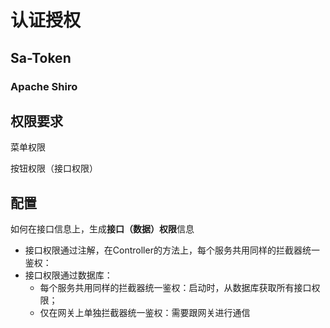 # 认证授权

## Sa-Token

### Apache Shiro





## 权限要求

菜单权限

按钮权限（接口权限）



## 配置

如何在接口信息上，生成**接口（数据）权限**信息

- 接口权限通过注解，在Controller的方法上，每个服务共用同样的拦截器统一鉴权：
- 接口权限通过数据库：
  - 每个服务共用同样的拦截器统一鉴权：启动时，从数据库获取所有接口权限；
  - 仅在网关上单独拦截器统一鉴权：需要跟网关进行通信
